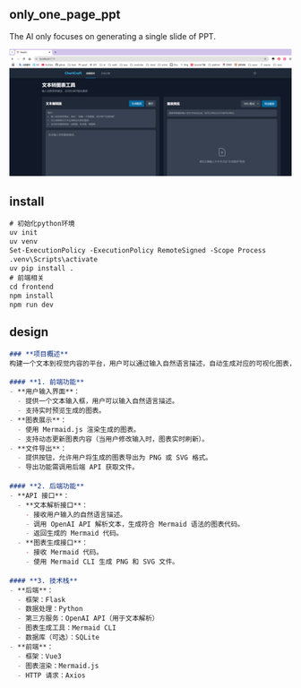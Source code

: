 ## only_one_page_ppt

The AI only focuses on generating a single slide of PPT.

![](z_using_files/frontend/pics/inter16.png)

## install

```shell
# 初始化python环境
uv init
uv venv
Set-ExecutionPolicy -ExecutionPolicy RemoteSigned -Scope Process
.venv\Scripts\activate
uv pip install .
# 前端相关
cd frontend
npm install
npm run dev
```

## design

```markdown
### **项目概述**
构建一个文本到视觉内容的平台，用户可以通过输入自然语言描述，自动生成对应的可视化图表，并支持导出为 PNG 或 SVG 格式。

#### **1. 前端功能**
- **用户输入界面**：
  - 提供一个文本输入框，用户可以输入自然语言描述。
  - 支持实时预览生成的图表。
- **图表展示**：
  - 使用 Mermaid.js 渲染生成的图表。
  - 支持动态更新图表内容（当用户修改输入时，图表实时刷新）。
- **文件导出**：
  - 提供按钮，允许用户将生成的图表导出为 PNG 或 SVG 格式。
  - 导出功能需调用后端 API 获取文件。

#### **2. 后端功能**
- **API 接口**：
  - **文本解析接口**：
    - 接收用户输入的自然语言描述。
    - 调用 OpenAI API 解析文本，生成符合 Mermaid 语法的图表代码。
    - 返回生成的 Mermaid 代码。
  - **图表生成接口**：
    - 接收 Mermaid 代码。
    - 使用 Mermaid CLI 生成 PNG 和 SVG 文件。

#### **3. 技术栈**
- **后端**：
  - 框架：Flask
  - 数据处理：Python
  - 第三方服务：OpenAI API（用于文本解析）
  - 图表生成工具：Mermaid CLI
  - 数据库（可选）：SQLite
- **前端**：
  - 框架：Vue3
  - 图表渲染：Mermaid.js
  - HTTP 请求：Axios
```
